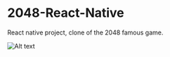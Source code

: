# 2048-React-Native

React native project, clone of the 2048 famous game.

![Alt text](https://i.ibb.co/YTW2WRH/Whats-App-Image-2021-08-24-at-13-35-33.jpg?raw=true "Title")


